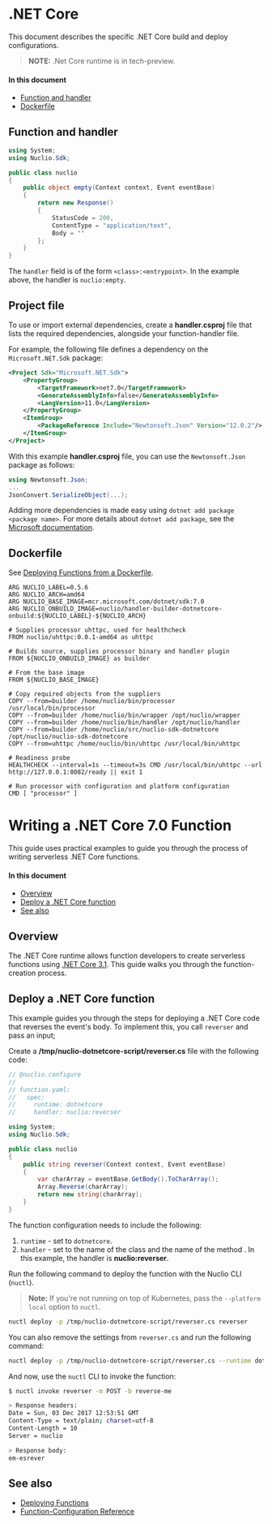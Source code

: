# .NET Core

This document describes the specific .NET Core build and deploy configurations.

> **NOTE:**  .Net Core runtime is in tech-preview.

#### In this document

- [Function and handler](#function-and-handler)
- [Dockerfile](#dockerfile)

## Function and handler

```cs
using System;
using Nuclio.Sdk;

public class nuclio
{
    public object empty(Context context, Event eventBase)
    {
        return new Response()
        {
            StatusCode = 200,
            ContentType = "application/text",
            Body = ""
        };
    }
}
```

The `handler` field is of the form `<class>:<entrypoint>`. In the example above, the handler is `nuclio:empty`.

## Project file

To use or import external dependencies, create a **handler.csproj** file that lists the required dependencies, alongside your function-handler file.

For example, the following file defines a dependency on the `Microsoft.NET.Sdk` package:
```xml
<Project Sdk="Microsoft.NET.Sdk">
    <PropertyGroup>
        <TargetFramework>net7.0</TargetFramework>
        <GenerateAssemblyInfo>false</GenerateAssemblyInfo>
        <LangVersion>11.0</LangVersion>
    </PropertyGroup>
    <ItemGroup>
        <PackageReference Include="Newtonsoft.Json" Version="12.0.2"/>
    </ItemGroup>
</Project>
```

With this example **handler.csproj** file, you can use the `Newtonsoft.Json` package as follows:

```cs
using Newtonsoft.Json;
...
JsonConvert.SerializeObject(...);
```

Adding more dependencies is made easy using `dotnet add package <package name>`.
For more details about `dotnet add package`, see the [Microsoft documentation](https://learn.microsoft.com/en-us/dotnet/core/tools/dotnet-add-package).

## Dockerfile

See [Deploying Functions from a Dockerfile](../../../tasks/deploy-functions-from-dockerfile.md).

```
ARG NUCLIO_LABEL=0.5.6
ARG NUCLIO_ARCH=amd64
ARG NUCLIO_BASE_IMAGE=mcr.microsoft.com/dotnet/sdk:7.0
ARG NUCLIO_ONBUILD_IMAGE=nuclio/handler-builder-dotnetcore-onbuild:${NUCLIO_LABEL}-${NUCLIO_ARCH}

# Supplies processor uhttpc, used for healthcheck
FROM nuclio/uhttpc:0.0.1-amd64 as uhttpc

# Builds source, supplies processor binary and handler plugin
FROM ${NUCLIO_ONBUILD_IMAGE} as builder

# From the base image
FROM ${NUCLIO_BASE_IMAGE}

# Copy required objects from the suppliers
COPY --from=builder /home/nuclio/bin/processor /usr/local/bin/processor
COPY --from=builder /home/nuclio/bin/wrapper /opt/nuclio/wrapper
COPY --from=builder /home/nuclio/bin/handler /opt/nuclio/handler
COPY --from=builder /home/nuclio/src/nuclio-sdk-dotnetcore /opt/nuclio/nuclio-sdk-dotnetcore
COPY --from=uhttpc /home/nuclio/bin/uhttpc /usr/local/bin/uhttpc

# Readiness probe
HEALTHCHECK --interval=1s --timeout=3s CMD /usr/local/bin/uhttpc --url http://127.0.0.1:8082/ready || exit 1

# Run processor with configuration and platform configuration
CMD [ "processor" ]
```

# Writing a .NET Core 7.0 Function

This guide uses practical examples to guide you through the process of writing serverless .NET Core functions.

#### In this document

- [Overview](#overview)
- [Deploy a .NET Core function](#deploy-a-net-core-function)
- [See also](#see-also)

## Overview

The .NET Core runtime allows function developers to create serverless functions using [.NET Core 3.1](https://dotnet.microsoft.com/). This guide walks you through the function-creation process.

## Deploy a .NET Core function

This example guides you through the steps for deploying a .NET Core code that reverses the event's body. To implement this, you call `reverser` and pass an input;

Create a **/tmp/nuclio-dotnetcore-script/reverser.cs** file with the following code:

```csharp
// @nuclio.configure
//
// function.yaml:
//   spec:
//     runtime: dotnetcore
//     handler: nuclio:reverser

using System;
using Nuclio.Sdk;

public class nuclio
{
    public string reverser(Context context, Event eventBase)
    {
        var charArray = eventBase.GetBody().ToCharArray();
        Array.Reverse(charArray);
        return new string(charArray);
    }
}
```

The function configuration needs to include the following:

1. `runtime` - set to `dotnetcore`.
2. `handler` - set to the name of the class and the name of the method . In this example, the handler is **nuclio:reverser**.

Run the following command to deploy the function with the Nuclio CLI (`nuctl`).

> **Note:** If you're not running on top of Kubernetes, pass the `--platform local` option to `nuctl`.

```sh
nuctl deploy -p /tmp/nuclio-dotnetcore-script/reverser.cs reverser
```

You can also remove the settings from `reverser.cs` and run the following command:

```sh
nuctl deploy -p /tmp/nuclio-dotnetcore-script/reverser.cs --runtime dotnetcore --handler nuclio:reverser reverser
```

And now, use the `nuctl` CLI to invoke the function:
```sh
$ nuctl invoke reverser -m POST -b reverse-me

> Response headers:
Date = Sun, 03 Dec 2017 12:53:51 GMT
Content-Type = text/plain; charset=utf-8
Content-Length = 10
Server = nuclio

> Response body:
em-esrever
```

## See also

- [Deploying Functions](../../../tasks/deploying-functions.md)
- [Function-Configuration Reference](../../../reference/function-configuration/function-configuration-reference.md)
